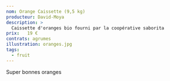 ```yaml
---
nom: Orange Caissette (9,5 kg)
producteur: David-Moya
description: >
  Caissette d'oranges bio fourni par la coopérative saborita
prix:   19 €
contrats: agrumes
illustration: oranges.jpg
tags: 
  - fruit
---
```


Super bonnes oranges